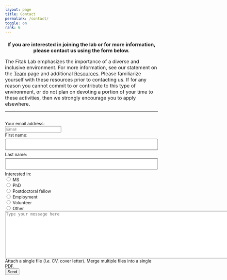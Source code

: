 ```yaml
---
layout: page
title: Contact
permalink: /contact/
toggle: on
rank: 6
---
```

<head>
    <script>UPLOADCARE_PUBLIC_KEY = "9ece2f24515da2c6390d";</script>
<script src="https://ucarecdn.com/libs/widget/2.10.2/uploadcare.full.min.js" charset="utf-8"></script>
</head>
<H3 align="center">If you are interested in joining the lab or for more information, please contact us using the form below.</H3>
<font size="3">The Fitak Lab emphasizes the importance of a diverse and inclusive environment.  For more information, see our statement on the <a href="http://fitaklab.com/team/">Team</a> page and additional <a href="http://fitaklab.com/resources/">Resources</a>. Please familiarize yourself with these resources prior to contacting us. If for any reason you cannot commit to or contribute to this type of environment, or do not plan on devoting a portion of your time to these activities, then we strongly encourage you to apply elsewhere.</font>
<br>
<hr>
<br>
<form class="wj-contact" action="https://formspree.io/{{site.email}}" method="POST">
  Your email address:<br>
    <input type="email" name="email" placeholder="Email"><br>
  First name:<br>
  <input type="text" name="firstname"><br>
  Last name:<br>
  <input type="text" name="lastname">
  Interested in:<br>
  <input type="radio" name="application goal" value="MS"> MS<br>
  <input type="radio" name="application goal" value="PhD"> PhD<br>
  <input type="radio" name="application goal" value="Postdoctoral"> Postdoctoral fellow<br>
  <input type="radio" name="application goal" value="Work"> Employment <br>
  <input type="radio" name="application goal" value="Volunteer"> Volunteer<br>
  <input type="radio" name="application goal" value="Other"> Other
  <br>
  <textarea rows="10" cols="100" name="message" placeholder="Type your message here"></textarea>
  Attach a single file (<i>i.e.</i> CV, cover letter). Merge multiple files into a single PDF.<br> <input type="hidden" role="uploadcare-uploader" name="myFile" />
  <button type="submit">Send</button>
</form>

<style>
form.wj-contact input[type="text"], form.wj-contact textarea[type="text"] {
    width: 100%;
    vertical-align: middle;
    margin-top: 0.25em;
    margin-bottom: 0.5em;
    padding: 0.75em;
    font-family: monospace, sans-serif;
    font-weight: lighter;
    border-style: solid;
    border-color: #444;
    outline-color: #2e83e6;
    border-width: 1px;
    border-radius: 3px;
    transition: box-shadow .2s ease;
}
form.wj-contact input[type="submit"] {
    outline: none;
    color: white;
    background-color: #2e83e6;
    border-radius: 3px;
    padding: 0.5em;
    margin: 0.25em 0 0 0;
    border: 1px solid transparent;
    height: auto;
}
</style>

